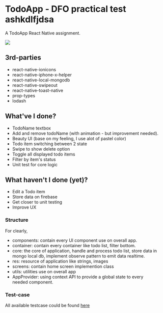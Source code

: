 # TodoApp - DFO practical test ashkdlfjdsa
A TodoApp React Native assignment.

![](demo.gif)

## 3rd-parties 
+ react-native-ionicons
+ react-native-iphone-x-helper
+ react-native-local-mongodb
+ react-native-swipeout
+ react-native-toast-native
+ prop-types
+ lodash

## What've I done?
+ TodoName textbox
+ Add and remove todoName (with animation - but improvement needed).
+ Beauty UI (base on my feeling, I use alot of pastel color)
+ Todo item switching between 2 state
+ Swipe to show delete option
+ Toggle all displayed todo items
+ Filter by item's status
+ Unit test for core logic

## What haven't I done (yet)?
+ Edit a Todo item
+ Store data on firebase
+ Get closer to unit testing
+ Improve UX

### Structure
For clearly,
+ components: contain every UI component use on overall app.
+ container: contain every container like todo list, filter bottom.
+ core: the core of application, handle and process todo list, store data in mongo local db, implement observe pattern to emit data realtime.
+ res: resource of application like strings, images
+ screens: contain home screen implemention class
+ utils: utilities use on overall app
+ AppProvider: using context API to provide a global state to every needed component.

### Test-case
All available testcase could be found [here](https://github.com/ducgao/dfo-practical-test/blob/master/__tests__/App-test.js)
